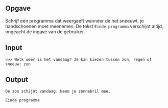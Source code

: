 ## Opgave

Schrijf een programma dat weergeeft wanneer de het sneeuwt, je handschoenen moet meenemen. De tekst `Einde programma` verschijnt altijd, ongeacht de ingave van de gebruiker.

## Input

```
>>> Welk weer is het vandaag? Je kan kiezen tussen zon, regen of sneeuw: zon
```
## Output

```
De zon schijnt vandaag. Neem je zonnebril mee.

Einde programma
```
